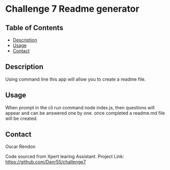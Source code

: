 # Challenge 7 Readme generator

## Table of Contents
- [Description](#description)
- [Usage](#usage)
- [Contact](#contact)

## Description
Using command line this app will allow you to create a readme file.

## Usage
When prompt in the cli run command node index.js, then questions will appear and can be answered one by one. once completed a readme.md file will be created.

## Contact
Oscar Rendon


Code sourced from Xpert learing Assistant.
Project Link: https://github.com/Danr55/challenge7
